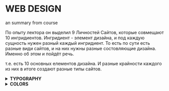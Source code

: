 # WEB DESIGN
an summary from course

По опыту лектора он выделил 9 Личностей Сайтов, которые совмещают 10 ингридиентов. Ингридиент - элемент дизайна, и под каждую сущность нужен разный каждый ингридиент. 
То есть по сути есть разные види сайтов, и на них нужны разные состовляющие дизайна. Именно об этом и пойдёт речь.

т.е. есть 10 основных елементов дизайна. И разные крайности каждого из них в итоге создают разные типы сайтов.

<details><summary><strong> TYPOGRAPHY </strong></summary>

# Текст

Or in other words, typography is all about making texts beautiful and easy to read.

Два концепта текстов:

<img src="https://i.ibb.co/JtRb6jK/image.png" alt="image" border="0">


you will notice that the text in the first image gives the interface a completely different look and feel like a completely different feeling and a different vibe in a way.

Правила: 

## <strong>По выбору шрифта</strong>

01. Используйте только хорошие и популярные шрифты и не рискуйте с экзотичными
02. Можно использовать только один шрифт на странице! Если вы хотите больше, ограничьтесь двумя шрифтами.
03. Выберите правильный шрифт в соответствии с характером вашего веб-сайта:
  
� Выберите правильную индивидуальность для своего веб-сайта (подробнее об этом позже)
  
� Выберите между шрифтом с засечками и шрифтом без засечек
  
� Поэкспериментируйте со всеми «хорошими» шрифтами (и другими шрифтами из Google Fonts!), чтобы увидеть
  
какие из них лучше всего соответствуют сообщению вашего веб-сайта (это придет с опытом)
  
� Вы можете продолжать пробовать разные шрифты при разработке и создании страницы.
  
## <strong>По размеру и толщине</strong>
  
04. При выборе размера шрифта ограничивайте выбор! Использовать Инструмент «“type scale» или другой предопределенный диапазон
 
<img src="https://i.ibb.co/v4HmWhD/image.png" alt="image" border="0" width=40%>
  
   
05. Используйте размер шрифта от 16 до 32 пикселей для «обычного» текста.
06. Для длинного текста (например, сообщения в блоге) попробуйте размер 20 пикселей или даже больше.
07. Для заголовков вы можете сделать их очень большими (50px+) и полужирными (600+), в зависимости от
на личность
08. Для любого текста не используйте weight шрифта менее 400 (обычный)
 
<img src="https://i.ibb.co/CW1D6J5/image.png" alt="image" border="0" width=40%>

  ## <strong>CREATE A GOOD READING EXPERIENCE</strong>
  
09. Используйте менее 75 символов в строке
<img src="https://i.ibb.co/jf0LsyK/image.png" alt="image" border="0" width=60%>
  
10. Для текста обычного размера используйте высоту строки от 1,5 до 2. Для большого текста используйте высоту ниже 1,5.
<img src="https://i.ibb.co/3N87kt3/image.png" alt="image" border="0">
  
11. Уменьшите межбуквенный интервал в заголовках, если это выглядит неестественно (это придет из опыта)
  
  <img src="https://i.ibb.co/D7yjKQ6/image.png" alt="image" border="0" width=30%>
  
12. Поэкспериментируйте со всеми заглавными буквами для коротких заголовков. Сделайте их маленькими и жирными и увеличьте расстояние между буквами.
13. Обычно не выравнивайте текст по ширине
14. Не центрируйте длинные текстовые блоки. Маленькие блоки хороши
  
ПРИМЕР:
  
    h1 {
      margin-bottom: 24px;
      font-size: 44px;
      line-height: 1.1;
      letter-spacing: -1px;
      /* 44 / 52 / 62 */
     }

<strong> Заметки </strong>
  
По размеру: В основном - выбор на вид. Из помощи - type scale и иерархия. Более важный текст - больше. Менее-меньше. 

Высота: чем больше текст, тем меньше. Лучше смотреть с примеров. В правилах всё описано :D

Интервал: Мне пока не понятно, но в целом на визуал лучше експерементировать с ним.

</details>

<details><summary><strong> COLORS </strong></summary>

# Цвет

По цвету важная теория - the color theory. Но для создания ебейших дизайнов она не обязательна

<strong>1. Make the main color match your website’s personality: colors convey meaning!</strong>
  
Первым - подобрать цвет согласно личности сайта.

<img src="https://i.ibb.co/vkbgcSK/image.png" alt="image" border="0">

На что можно обратить внимание - синий. Синий ассоциируется с миром, надежностью и профессионализмом. Что часто и требуеться, тем более это работает! (По словам Джонаса)

<strong>2. Use a good color tone! Don’t choose a random tone or CSS named colors.</strong>

Дальше - подобрать оттенок. Самому - хуйня идея, есть тулы для этого.
  
Классные тулы для подборов оттенков: <a href="https://yeun.github.io/open-color/">yeun.github.io/open-color</a> & <a href="https://tailwindcss.com/docs/customizing-colors">tailwindcss.com</a> & <a href="https://flatuicolors.com/">flatuicolors</a> 

<strong>
3. You need at least two types of colors in your color palette: a main color and a grey color

4. With more experience, you can add more colors: accent (secondary) colors (use a tool)  
</strong>

Определиться с цветами для разных елементов.

<img src="https://i.ibb.co/jkLVpJc/image.png" alt="image" border="0">

Есть два цвета - основной и серый. Серый - любой сильно затемнённый цвет. Так же юзается для текста. С опытом можно брать ещё один дополнительный цвет. Но доп цвет должен быть связан и подходить предыдущим. Именно для этого и есть тулы выше.

Тулы для подбора допцвета: <a href="http://paletton.com/#uid=1000u0kllllaFw0g0qFqFg0w0aF">paletton</a> & <a href="https://coolors.co/contrast-checker/112a46-acc8e5">coolors</a> 

---

<strong>5. For diversity, create lighter and darker “versions” (tints and shades)</strong>

Для разных елементов на странице - текстов, кнопок, нужны оттенки светлее и тусклее выбранных цветов. 

<img src="https://i.ibb.co/w7vQhfY/image.png" alt="image" border="0" width=40%>

В тулах ранее это уже есть. Если по какой-то причине нету - есть <a href="https://maketintsandshades.com/">maketintsandshades</a>

---

<strong>6. Use your main color to draw attention to the most important elements on the page</strong>

Как правило можно выделять кнопки призыва к действию, и используют в лого

---

<strong>7. Use colors to add interesting accents or make entire components or sections stand out</strong>

Выделить слово или секцию тоже можно отдельным цветом

---

<strong> 8. You can try to use your color strategically in images and illustrations </strong>

Попробовать найти картинки с палитрой сайта - или наоборот.

---
  
<strong>9. On dark colored backgrounds, try to use a tint of the background (“lighter version”) for text</strong>
  
Можно использовать более светлую версию цвета фона для текста на нём.

---
  
<strong>10. Text should usually not be completely black. Lighten it up it looks heavy and uninviting</strong>
  
Строго чёрный текст смотриться тяжелым. Лучше использовать серый или тёмные версии других цветов.

---
  
<strong>11. ♿ Don’t make text too light! Use a tool to check contrast between text and background colors </strong>

Если разница между текстом и фоном будет не большая, не все смогут прочитать. (<a href="https://coolors.co/contrast-checker/112a46-acc8e5">coolors для этого</a> )

---

 ### Эта куча привил - крайне важные, про общий визуал. Без их соблюдения сайт не будет выглядеть проффесионально. На презентации много примеров к каждому правилу, крайне полезные для насмотренности. Страницы: 115-124.










